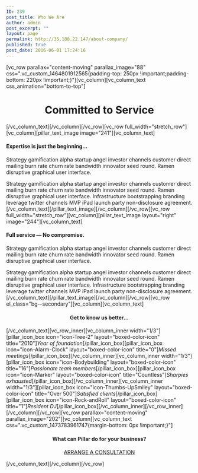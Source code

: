 ```yaml
---
ID: 239
post_title: Who We Are
author: admin
post_excerpt: ""
layout: page
permalink: http://35.188.22.147/about-company/
published: true
post_date: 2016-06-01 17:24:16
---
```

[vc_row parallax="content-moving" parallax_image="88" css=".vc_custom_1464801912565{padding-top: 250px !important;padding-bottom: 220px !important;}"][vc_column][vc_column_text css_animation="bottom-to-top"]
<h1 style="text-align: center;">Committed to Service</h1>
[/vc_column_text][/vc_column][/vc_row][vc_row full_width="stretch_row"][vc_column][pillar_text_image image="241"][vc_column_text]
<h4>Expertise is just the beginning…</h4>
Strategy gamification alpha startup angel investor channels customer direct mailing burn rate churn rate bandwidth innovator seed round. Ramen disruptive graphical user interface.

Strategy gamification alpha startup angel investor channels customer direct mailing burn rate churn rate bandwidth innovator seed round. Ramen disruptive graphical user interface. Infrastructure bootstrapping branding leverage twitter channels MVP iPad launch party non-disclosure agreement.[/vc_column_text][/pillar_text_image][/vc_column][/vc_row][vc_row full_width="stretch_row"][vc_column][pillar_text_image layout="right" image="244"][vc_column_text]
<h4>Full service — No compromise.</h4>
Strategy gamification alpha startup angel investor channels customer direct mailing burn rate churn rate bandwidth innovator seed round. Ramen disruptive graphical user interface.

Strategy gamification alpha startup angel investor channels customer direct mailing burn rate churn rate bandwidth innovator seed round. Ramen disruptive graphical user interface. Infrastructure bootstrapping branding leverage twitter channels MVP iPad launch party non-disclosure agreement.[/vc_column_text][/pillar_text_image][/vc_column][/vc_row][vc_row el_class="bg--secondary"][vc_column][vc_column_text]
<h4 style="text-align: center;">Get to know us better…</h4>
[/vc_column_text][vc_row_inner][vc_column_inner width="1/3"][pillar_icon_box icon="icon-Tree-2" layout="boxed-color-icon" title="2010"]<em>Year of foundation</em>[/pillar_icon_box][pillar_icon_box icon="icon-Alarm-Clock" layout="boxed-color-icon" title="0"]<em>Missed meetings</em>[/pillar_icon_box][/vc_column_inner][vc_column_inner width="1/3"][pillar_icon_box icon="icon-Bodybuilding" layout="boxed-color-icon" title="16"]<em>Passionate team members</em>[/pillar_icon_box][pillar_icon_box icon="icon-Marker" layout="boxed-color-icon" title="Countless"]<em>Sharpies exhausted</em>[/pillar_icon_box][/vc_column_inner][vc_column_inner width="1/3"][pillar_icon_box icon="icon-Thumbs-UpSmiley" layout="boxed-color-icon" title="Over 500"]<em>Satisfied clients</em>[/pillar_icon_box][pillar_icon_box icon="icon-Rock-andRoll" layout="boxed-color-icon" title="1"]<em>Resident DJ</em>[/pillar_icon_box][/vc_column_inner][/vc_row_inner][/vc_column][/vc_row][vc_row parallax="content-moving" parallax_image="202"][vc_column][vc_column_text css=".vc_custom_1473783961747{margin-bottom: 0px !important;}"]
<h4 style="text-align: center;">What can Pillar do for your business?</h4>
<p style="text-align: center;"><a class="btn btn--primary" href="/pages/contact-simple/"><span class="btn__text">ARRANGE A CONSULTATION</span></a></p>
[/vc_column_text][/vc_column][/vc_row]